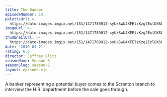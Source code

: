 ```yaml
---
title: The Banker
episodeNumber: 14
paletteUrl: >-
  https://dato-images.imgix.net/151/1471789012-syUkSwU4XFElzKzg2ExlDXS0OTo.jpg?auto=enhance&ch=DPR%2CWidth&palette=json
imageUrl: >-
  https://dato-images.imgix.net/151/1471789012-syUkSwU4XFElzKzg2ExlDXS0OTo.jpg?auto=compress%2Cformat&ch=DPR%2CWidth&w=500
thumbnailUrl: >-
  https://dato-images.imgix.net/151/1471789012-syUkSwU4XFElzKzg2ExlDXS0OTo.jpg?auto=enhance&ch=DPR%2CWidth&fit=crop&fm=jpg&h=280&w=500
date: '2010-01-21'
rating: 6.6
director: Jeffrey Blitz
seasonName: Season 6
seasonSlug: season-6
layout: episode.ejs
---
```


A banker representing a potential buyer comes to the Scranton branch to interview the H.R. department before the sale goes through.